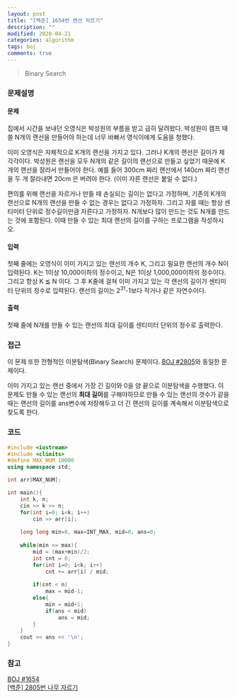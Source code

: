```yaml
---
layout: post
title: "[백준] 1654번 랜선 자르기"
description: ""
modified: 2020-04-21
categories: algorithm
tags: boj
comments: true
---
```


> Binary Search

### 문제설명

#### 문제
집에서 시간을 보내던 오영식은 박성원의 부름을 받고 급히 달려왔다. 박성원이 캠프 때 쓸 N개의 랜선을 만들어야 하는데 너무 바빠서 영식이에게 도움을 청했다.

이미 오영식은 자체적으로 K개의 랜선을 가지고 있다. 그러나 K개의 랜선은 길이가 제각각이다. 박성원은 랜선을 모두 N개의 같은 길이의 랜선으로 만들고 싶었기 때문에 K개의 랜선을 잘라서 만들어야 한다. 예를 들어 300cm 짜리 랜선에서 140cm 짜리 랜선을 두 개 잘라내면 20cm 은 버려야 한다. (이미 자른 랜선은 붙일 수 없다.)

편의를 위해 랜선을 자르거나 만들 때 손실되는 길이는 없다고 가정하며, 기존의 K개의 랜선으로 N개의 랜선을 만들 수 없는 경우는 없다고 가정하자. 그리고 자를 때는 항상 센티미터 단위로 정수길이만큼 자른다고 가정하자. N개보다 많이 만드는 것도 N개를 만드는 것에 포함된다. 이때 만들 수 있는 최대 랜선의 길이를 구하는 프로그램을 작성하시오.

#### 입력
첫째 줄에는 오영식이 이미 가지고 있는 랜선의 개수 K, 그리고 필요한 랜선의 개수 N이 입력된다. K는 1이상 10,000이하의 정수이고, N은 1이상 1,000,000이하의 정수이다. 그리고 항상 K ≦ N 이다. 그 후 K줄에 걸쳐 이미 가지고 있는 각 랜선의 길이가 센티미터 단위의 정수로 입력된다. 랜선의 길이는 2<sup>31</sup>-1보다 작거나 같은 자연수이다.

#### 출력
첫째 줄에 N개를 만들 수 있는 랜선의 최대 길이를 센티미터 단위의 정수로 출력한다.

### 접근
이 문제 또한 전형적인 이분탐색(Binary Search) 문제이다. [BOJ #2805](https://www.acmicpc.net/problem/2805)와 동일한 문제이다.

이미 가지고 있는 랜선 중에서 가장 긴 길이와 0을 양 끝으로 이분탐색을 수행했다. 이 문제도 만들 수 있는 랜선의 **최대 길이**를 구해야하므로 만들 수 있는 랜선의 갯수가 같을 때는 랜선의 길이를 ans변수에 저장해두고 더 긴 랜선의 길이를 계속해서 이분탐색으로 찾도록 한다.  

### 코드
```cpp
#include <iostream>
#include <climits>
#define MAX_NUM 10000
using namespace std;

int arr[MAX_NUM];

int main(){
	int k, n;
	cin >> k >> n;
	for(int i=0; i<k; i++)
		cin >> arr[i];
	
	long long min=0, max=INT_MAX, mid=0, ans=0;
	
	while(min <= max){
		mid = (max+min)/2;
		int cnt = 0;
		for(int i=0; i<k; i++)
			cnt += arr[i] / mid;
		
		if(cnt < n)
			max = mid-1;
		else{
			min = mid+1;
			if(ans < mid)
				ans = mid;
		}
	}
	cout << ans << '\n';
}
```

### 참고
[BOJ #1654](https://www.acmicpc.net/problem/1654)  
[[백준] 2805번 나무 자르기](https://ddamddi.github.io/algorithm/2020/04/21/boj-2805/)  
